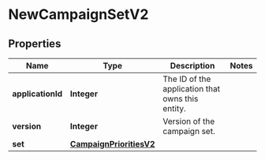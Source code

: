 

# NewCampaignSetV2


## Properties

Name | Type | Description | Notes
------------ | ------------- | ------------- | -------------
**applicationId** | **Integer** | The ID of the application that owns this entity. | 
**version** | **Integer** | Version of the campaign set. | 
**set** | [**CampaignPrioritiesV2**](CampaignPrioritiesV2.md) |  | 



